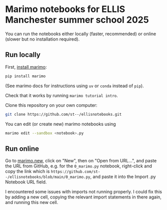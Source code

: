 # Marimo notebooks for ELLIS Manchester summer school 2025

You can run the notebooks either locally (faster, recommended) or online (slower but no installation required).

## Run locally

First, [install marimo](https://docs.marimo.io/getting_started/installation/):
```bash
pip install marimo
```
(See marimo docs for instructions using `uv` or `conda` instead of `pip`).

Check that it works by running `marimo tutorial intro`.

Clone this repository on your own computer:
```bash
git clone https://github.com/st--/ellisnotebooks.git
```

You can edit (or create new) marimo notebooks using
```bash
marimo edit --sandbox <notebook>.py
```

## Run online

Go to [marimo.new](https://marimo.new/), click on "New", then on "Open from URL...", and paste the URL from GitHub, e.g. for the `0_marimo.py` notebook, right-click and copy the link which is `https://github.com/st--/ellisnotebooks/blob/main/0_marimo.py`, and paste it into the Import .py Notebook URL field.

I encountered some issues with imports not running properly. I could fix this by adding a new cell, copying the relevant import statements in there again, and running this new cell.
